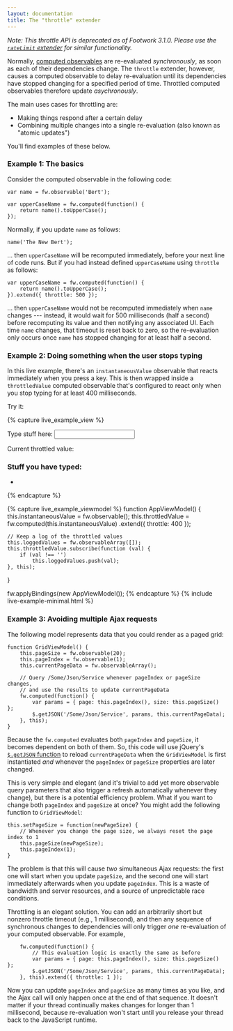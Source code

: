 ```yaml
---
layout: documentation
title: The "throttle" extender
---
```


*Note: This throttle API is deprecated as of Footwork 3.1.0. Please use the [`rateLimit` extender](rateLimit-observable.md) for similar functionality.*

Normally, [computed observables](computedObservables.md) are re-evaluated *synchronously*, as soon as each of their dependencies change. The `throttle` extender, however, causes a computed observable to delay re-evaluation until its dependencies have stopped changing for a specified period of time. Throttled computed observables therefore update *asychronously*.

The main uses cases for throttling are:

 * Making things respond after a certain delay
 * Combining multiple changes into a single re-evaluation (also known as "atomic updates")

You'll find examples of these below.

### Example 1: The basics

Consider the computed observable in the following code:

    var name = fw.observable('Bert');

    var upperCaseName = fw.computed(function() {
        return name().toUpperCase();
    });

Normally, if you update `name` as follows:

    name('The New Bert');

... then `upperCaseName` will be recomputed immediately, before your next line of code runs. But if you had instead defined `upperCaseName` using `throttle` as follows:

    var upperCaseName = fw.computed(function() {
        return name().toUpperCase();
    }).extend({ throttle: 500 });    

... then `upperCaseName` would not be recomputed immediately when `name` changes --- instead, it would wait for 500 milliseconds (half a second) before recomputing its value and then notifying any associated UI. Each time `name` changes, that timeout is reset back to zero, so the re-evaluation only occurs once `name` has stopped changing for at least half a second.

### Example 2: Doing something when the user stops typing

In this live example, there's an `instantaneousValue` observable that reacts immediately when you press a key. This is then wrapped inside a `throttledValue` computed observable that's configured to react only when you stop typing for at least 400 milliseconds.

Try it:

{% capture live_example_view %}
<p>Type stuff here: <input data-bind='value: instantaneousValue, valueUpdate: "afterkeydown"' /></p>
<p>Current throttled value: <b data-bind='text: throttledValue'> </b></p>

<div data-bind="visible: loggedValues().length > 0">
    <h3>Stuff you have typed:</h3>
    <ul data-bind="foreach: loggedValues">
        <li data-bind="text: $data"></li>
    </ul>
</div>
{% endcapture %}

{% capture live_example_viewmodel %}
function AppViewModel() {
    this.instantaneousValue = fw.observable();
    this.throttledValue = fw.computed(this.instantaneousValue)
                            .extend({ throttle: 400 });

    // Keep a log of the throttled values
    this.loggedValues = fw.observableArray([]);
    this.throttledValue.subscribe(function (val) {
        if (val !== '')
            this.loggedValues.push(val);
    }, this);
}

fw.applyBindings(new AppViewModel());
{% endcapture %}
{% include live-example-minimal.html %}

### Example 3: Avoiding multiple Ajax requests

The following model represents data that you could render as a paged grid:

    function GridViewModel() {
        this.pageSize = fw.observable(20);
        this.pageIndex = fw.observable(1);
        this.currentPageData = fw.observableArray();

        // Query /Some/Json/Service whenever pageIndex or pageSize changes,
        // and use the results to update currentPageData
        fw.computed(function() {
            var params = { page: this.pageIndex(), size: this.pageSize() };
            $.getJSON('/Some/Json/Service', params, this.currentPageData);
        }, this);
    }

Because the `fw.computed` evaluates both `pageIndex` and `pageSize`, it becomes dependent on both of them. So, this code will use jQuery's [`$.getJSON` function](http://api.jquery.com/jQuery.getJSON/) to reload `currentPageData` when the `GridViewModel` is first instantiated *and* whenever the `pageIndex` or `pageSize` properties are later changed.

This is very simple and elegant (and it's trivial to add yet more observable query parameters that also trigger a refresh automatically whenever they change), but there is a potential efficiency problem. What if you want to change both `pageIndex` and `pageSize` at once? You might add the following function to `GridViewModel`:

    this.setPageSize = function(newPageSize) {
        // Whenever you change the page size, we always reset the page index to 1
        this.pageSize(newPageSize);
        this.pageIndex(1);
    }

The problem is that this will cause *two* simultaneous Ajax requests: the first one will start when you update `pageSize`, and the second one will start immediately afterwards when you update `pageIndex`. This is a waste of bandwidth and server resources, and a source of unpredictable race conditions.

Throttling is an elegant solution. You can add an arbitrarily short but nonzero throttle timeout (e.g., 1 millisecond), and then any sequence of synchronous changes to dependencies will only trigger *one* re-evaluation of your computed observable. For example, 

        fw.computed(function() {
            // This evaluation logic is exactly the same as before
            var params = { page: this.pageIndex(), size: this.pageSize() };
            $.getJSON('/Some/Json/Service', params, this.currentPageData);
        }, this).extend({ throttle: 1 });

Now you can update `pageIndex` and `pageSize` as many times as you like, and the Ajax call will only happen once at the end of that sequence. It doesn't matter if your thread continually makes changes for longer than 1 millisecond, because re-evaluation won't start until you release your thread back to the JavaScript runtime.